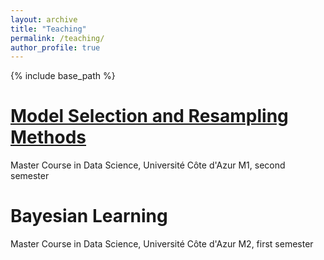 ```yaml
---
layout: archive
title: "Teaching"
permalink: /teaching/
author_profile: true
---
```



{% include base_path %}

[Model Selection and Resampling Methods](/teaching/bayesian-learning/)
======
Master Course in Data Science, Université Côte d'Azur
M1, second semester


Bayesian Learning
======
Master Course in Data Science, Université Côte d'Azur
M2, first semester
